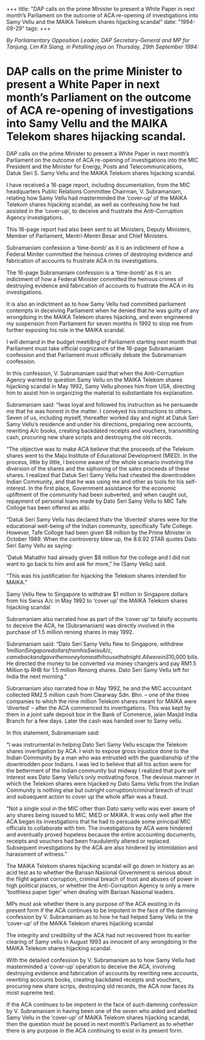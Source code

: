 +++ 
title: "DAP calls on the prime Minister to present a White Paper in next month’s Parliament on the outcome of ACA re-opening of investigations into Samy Vellu and the MAIKA Telekom shares hijacking scandal"
date: "1994-09-29"
tags:
+++

_By Parliamentary Opposition Leader, DAP Secretary-General and MP for Tanjung, Lim Kit Siang, in Petalling  jaya on Thursday, 29th September 1994:_

# DAP calls on the prime Minister to present a White Paper in next month’s Parliament on the outcome of ACA re-opening of investigations into Samy Vellu and the MAIKA Telekom shares hijacking scandal.

DAP calls on the prime Minister to present a White Paper in next month’s Parliament on the outcome of ACA re-opening of investigations into the MIC President and the Minister for Energy, Posts and Telecommunications, Datuk Seri S. Samy Vellu and the MAIKA Telekom shares hijacking scandal.</u>

I have received a 16-page report, including documentation, from the MIC headquarters Public Relations Committee Chairman, V. Subramaniam, relating how Samy Vellu had masterminded the ‘cover-up’ of the MAIKA Telekom shares hijacking scandal, as well as confessing how he had assisted in the ‘cover-up’, to deceive and frustrate the Anti-Corruption Agency investigations.

This 16-page report had also been sent to all Ministers, Deputy Ministers, Member of Parliament, Mentri-Mentri Besar and Chief Ministers.

Subramaniam confession a ‘time-bomb’ as it is an indictment of how a Federal Miniter committed the heinous crimes of destroying evidence and fabrication of accounts to frustrate ACA in its investigations.

The 16-page Subramaniam confession is a ‘time-bomb’ as it is an indictment of how a Federal Minister committed the heinous crimes of destroying evidence and fabrication of accounts to frustrate the ACA in its investigations.

It is also an indictment as to how Samy Vellu had committed parliament contempts in deceiving Parliament when he denied that he was guilty of any wrongdoing in the MAIKA Telekom shares hijacking, and even engineered my suspension from Parliament for seven months in 1992 to stop me from further exposing his role in the MAIKA scandal.

I will demand in the budget meeti8ng of Parliament starting next month that Parliament must take official cognizance of the 16-page Subramaniam confession and that Parliament must officially debate the Subramaniam confession.

In this confession, V. Subramaniam said that when the Anti-Corruption Agency wanted to question Samy Vellu on the MAIKA Telekom shares hijacking scandal in May 1992, Samy Vellu phones him from USA, directing him to assist him in organizing the material to substantiate his explanation.

Subramaniam said: “Iwas loyal and followed his instruction as he persuaede me that he was honest in the matter. I conveyed his instructions to others. Seven of us, including myself, thereafter worked day and night at Datuk Seri Samy Vellu’s residence and under his directions, preparing new accounts, rewriting A/c books, creating backdated receipts and vouchers, transmitting cash, procuring new share scripts and destroying the old records.

“The objective was to make ACA believe that the proceeds of the Telekom shares went to the Maju Institute of Educational Development (MIED). In the process, little by little, I become aware of the whole scenario involving the diversion of the shares and the siphoning of the sales proceeds of these shares. I realized that Datuk Seri Samy Vellu had cheated the downtrodden Indian Community, and that he was using me and other as tools for his self-interest. In the first place, Government assistance for the economic upliftment of the community had been subverted, and when caught out, repayment of personal loans made by Dato Seri Samy Vellu to MIC Tafe Colloge has been offered as alibi.

“Datuk Seri Samy Vellu has declared thatv the ‘diverted’ shares were for the educational well-being of the Indian community, specifically Tafe College. However, Tafe Colloge had been given $8 million by the Prime Minister in October 1989. When the controversy blew up, the 8.6.92 STAR quotes Dato Seri Samy Vellu as saying:

‘Datuk Mahathir had already given $8 million for the college and I did not want to go back to him and ask for more,” he (Samy Vellu) said.

“This was his justification for hijacking the Telekom shares intended for MAIKA.”

Samy Vellu flew to Singapore to withdraw $1 million in Singapore dollars from his Swiss A/c in May 1992 to ‘cover up’ the MAIKA Telekom shares hijacking scandal

Subramaniam also narrated how as part of the ‘cover up’ to falsify accounts to deceive the ACA, he (Subramaniam) was directly involved in the purchase of 1.5 million renong shares in may 1992.

Subramaniam said: “Dato Seri Samy Vellu flew to Singapore, withdrew $1 million Singapore dollars from his Swiss A/c , came back and gave the money to me at hi house that night. All were in S$10,000 bills. He directed the money to be converted via money changers and pay RM1.5 Million tp RHB for 1.5 million Renong shares. Dato Seri Samy Vellu left for India the next morning.”

Subramaniam also narrated how in May 1992, he and the MIC accountant collected RM2.5 million cash from Clearway Sdn. Bhn. – one of the three companies to which the nine million Telekom shares meant for MAIKA were ‘diverted’ – after the ACA commenced its invertigations. This was kept by them in a joint safe deposit box in the Bank of Commerce, jalan Masjid India Branch for a few days. Later the cash was handed over to Samy vellu.

In this statement, Subramaniam said:

“I was instrumental in helping Dato Seri Samy Vellu escape the Telekom shares invertigation by ACA. I wish to expose gross injustice done to the Indian Community by a man who was entrusted with the guardianship of the downtrodden poor Indians. I was led to believe that all his action were for the betterment of the Indian community but midway I realized that pure self interest was Dato Samy Vellu‘s only motivating force. The devious manner in which the Telekom shares were hijacked ny Dato Samu Vellu from the Indian Community is nothing else but outright corruption/criminal breach of trust and subsequent action to cover up the whole affair was a fraud.

“Not a single soul in the MIC other than Dato samy vellu was ever aware of any shares being issued to MIC, MIED or MAIKA. It was only well after the ACA began its investigations that he had to persuade some principal MIC officials to collaborate with him. The investigations by ACA were hindered and eventually proved hopeless because the entire accounting documents, receipts and vouchers had been fraudulently altered or replaced. Subsequent investigations by the ACA are also hindered by intimidation and harassment of witness.”

The MAIKA Telekom shares hijacking scandal will go down in history as an acid test as to whether the Barisan Nasional Government is serious about the flight against corruption, criminal breach of trust and abuses of power in high political places, or whether the Anti-Corruption Agency is only a mere ‘toothless paper tiger’ when dealing with Barisan Nasional leaders.

MPs must ask whether there is any purpose of the ACA existing in its present form if the ACA continues to be impotent in the face of the damning confession by V. Subramaniam as to how he had helped Samy Vellu in the ‘cover-up’ of the MAIKA Telekom shares hijacking scandal

The integrity and credibility of the ACA had not recovered from its earlier clearing  of Samy vellu in August 1993 as innocent of any wrongdoing in the MAIKA Telekom shares hijacking scandal.

With the detailed confession by V. Subramaniam as to how Samy Vellu had masterminded a ‘cover-up’ operation to deceive the ACA, involving destroying evidence and fabrication of accounts by rewriting new accounts, rewriting accounts books, creating backdated receipts and vouchers, procuring new share scrips, destroying old records, the ACA now faces its most supreme test.

If the ACA continues to be impotent in the face of such damning confession by V. Subramaniam in having been one of the seven who aided and abetted Samy Vellu in the ‘cover-up’ of MAIKA Telekom shares hijacking scandal, then the question must be posed in next month’s Parliament as to whether there is any purpose in the ACA continuing to exist in its present form.
 
